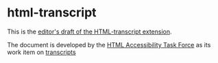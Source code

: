 # html-transcript
This is the [editor's draft of the HTML-transcript extension](http://w3c.github.io/html-transcript/html-transcript-src.html).

The document is developed by the 
[HTML Accessibility Task Force](http://www.w3.org/WAI/PF/html-accessibility-tf.html) as its work
item on [transcripts](https://www.w3.org/WAI/PF/HTML/wiki/Full_Transcript)
